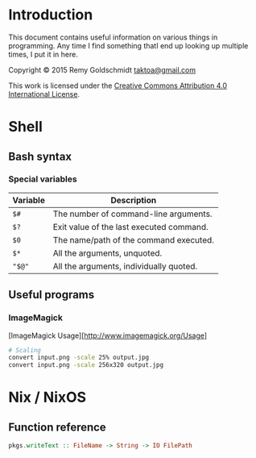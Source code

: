 # Introduction

This document contains useful information on various things in programming.
Any time I find something thatI end up looking up multiple times, I put it
in here.

Copyright © 2015 Remy Goldschmidt <taktoa@gmail.com>

This work is licensed under the
[Creative Commons Attribution 4.0 International License][cc-by].

# Shell

## Bash syntax

### Special variables

| Variable | Description                                                       |
| -------- | ----------------------------------------------------------------- |
| `$#`     | The number of command-line arguments.                             |
| `$?`     | Exit value of the last executed command.                          |
| `$0`     | The name/path of the command executed.                            |
| `$*`     | All the arguments, unquoted.                                      |
| `"$@"`   | All the arguments, individually quoted.                           |

## Useful programs

### ImageMagick

[ImageMagick Usage][http://www.imagemagick.org/Usage]

```bash
# Scaling
convert input.png -scale 25% output.jpg
convert input.png -scale 256x320 output.jpg
```

# Nix / NixOS

## Function reference

```haskell
pkgs.writeText :: FileName -> String -> IO FilePath
```


[cc-by]: http://creativecommons.org/licenses/by/4.0/
